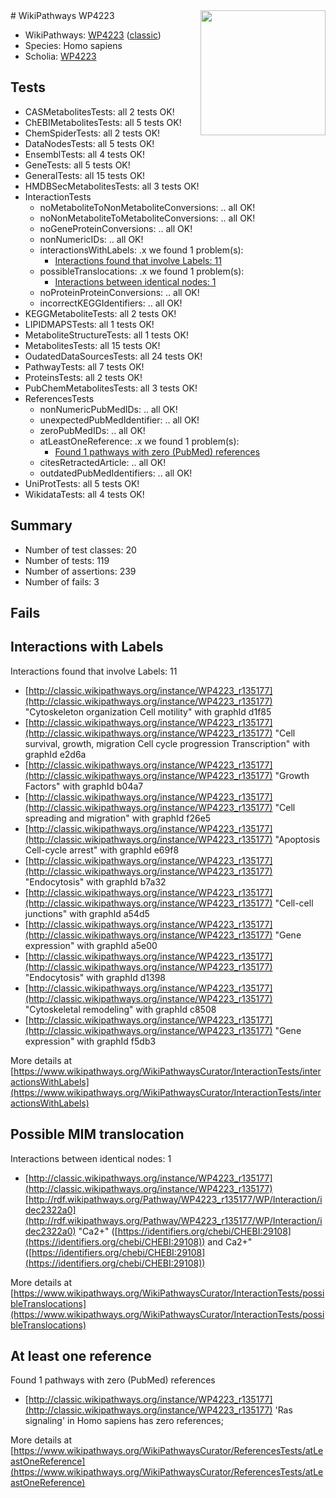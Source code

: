 <img style="float: right; width: 200px" src="https://upload.wikimedia.org/wikipedia/commons/thumb/8/83/Wplogo_with_text_500.png/640px-Wplogo_with_text_500.png" />
# WikiPathways WP4223

* WikiPathways: [WP4223](https://wikipathways.org/pathways/WP4223) ([classic](https://classic.wikipathways.org/instance/WP4223))
* Species: Homo sapiens
* Scholia: [WP4223](https://scholia.toolforge.org/wikipathways/WP4223)
## Tests
* CASMetabolitesTests: all 2 tests OK!
* ChEBIMetabolitesTests: all 5 tests OK!
* ChemSpiderTests: all 2 tests OK!
* DataNodesTests: all 5 tests OK!
* EnsemblTests: all 4 tests OK!
* GeneTests: all 5 tests OK!
* GeneralTests: all 15 tests OK!
* HMDBSecMetabolitesTests: all 3 tests OK!
* InteractionTests
    * noMetaboliteToNonMetaboliteConversions: .. all OK!
    * noNonMetaboliteToMetaboliteConversions: .. all OK!
    * noGeneProteinConversions: .. all OK!
    * nonNumericIDs: .. all OK!
    * interactionsWithLabels: .x we found 1 problem(s):
        * [Interactions found that involve Labels: 11](#fe97a8b9)
    * possibleTranslocations: .x we found 1 problem(s):
        * [Interactions between identical nodes: 1](#1c118206)
    * noProteinProteinConversions: .. all OK!
    * incorrectKEGGIdentifiers: .. all OK!
* KEGGMetaboliteTests: all 2 tests OK!
* LIPIDMAPSTests: all 1 tests OK!
* MetaboliteStructureTests: all 1 tests OK!
* MetabolitesTests: all 15 tests OK!
* OudatedDataSourcesTests: all 24 tests OK!
* PathwayTests: all 7 tests OK!
* ProteinsTests: all 2 tests OK!
* PubChemMetabolitesTests: all 3 tests OK!
* ReferencesTests
    * nonNumericPubMedIDs: .. all OK!
    * unexpectedPubMedIdentifier: .. all OK!
    * zeroPubMedIDs: .. all OK!
    * atLeastOneReference: .x we found 1 problem(s):
        * [Found 1 pathways with zero (PubMed) references](#d0a459f0)
    * citesRetractedArticle: .. all OK!
    * outdatedPubMedIdentifiers: .. all OK!
* UniProtTests: all 5 tests OK!
* WikidataTests: all 4 tests OK!


## Summary

* Number of test classes: 20
* Number of tests: 119
* Number of assertions: 239
* Number of fails: 3

## Fails

<a name="fe97a8b9" />

## Interactions with Labels

Interactions found that involve Labels: 11

* [http://classic.wikipathways.org/instance/WP4223_r135177](http://classic.wikipathways.org/instance/WP4223_r135177) "Cytoskeleton organization
Cell motility" with graphId d1f85
* [http://classic.wikipathways.org/instance/WP4223_r135177](http://classic.wikipathways.org/instance/WP4223_r135177) "Cell survival, growth, migration
Cell cycle progression
Transcription" with graphId e2d6a
* [http://classic.wikipathways.org/instance/WP4223_r135177](http://classic.wikipathways.org/instance/WP4223_r135177) "Growth Factors" with graphId b04a7
* [http://classic.wikipathways.org/instance/WP4223_r135177](http://classic.wikipathways.org/instance/WP4223_r135177) "Cell spreading
and migration" with graphId f26e5
* [http://classic.wikipathways.org/instance/WP4223_r135177](http://classic.wikipathways.org/instance/WP4223_r135177) "Apoptosis
Cell-cycle arrest" with graphId e69f8
* [http://classic.wikipathways.org/instance/WP4223_r135177](http://classic.wikipathways.org/instance/WP4223_r135177) "Endocytosis" with graphId b7a32
* [http://classic.wikipathways.org/instance/WP4223_r135177](http://classic.wikipathways.org/instance/WP4223_r135177) "Cell-cell junctions" with graphId a54d5
* [http://classic.wikipathways.org/instance/WP4223_r135177](http://classic.wikipathways.org/instance/WP4223_r135177) "Gene expression" with graphId a5e00
* [http://classic.wikipathways.org/instance/WP4223_r135177](http://classic.wikipathways.org/instance/WP4223_r135177) "Endocytosis" with graphId d1398
* [http://classic.wikipathways.org/instance/WP4223_r135177](http://classic.wikipathways.org/instance/WP4223_r135177) "Cytoskeletal remodeling" with graphId c8508
* [http://classic.wikipathways.org/instance/WP4223_r135177](http://classic.wikipathways.org/instance/WP4223_r135177) "Gene expression" with graphId f5db3


More details at [https://www.wikipathways.org/WikiPathwaysCurator/InteractionTests/interactionsWithLabels](https://www.wikipathways.org/WikiPathwaysCurator/InteractionTests/interactionsWithLabels)

<a name="1c118206" />

## Possible MIM translocation

Interactions between identical nodes: 1

* [http://classic.wikipathways.org/instance/WP4223_r135177](http://classic.wikipathways.org/instance/WP4223_r135177) [http://rdf.wikipathways.org/Pathway/WP4223_r135177/WP/Interaction/idec2322a0](http://rdf.wikipathways.org/Pathway/WP4223_r135177/WP/Interaction/idec2322a0) "Ca2+" ([https://identifiers.org/chebi/CHEBI:29108](https://identifiers.org/chebi/CHEBI:29108)) and 
Ca2+" ([https://identifiers.org/chebi/CHEBI:29108](https://identifiers.org/chebi/CHEBI:29108))


More details at [https://www.wikipathways.org/WikiPathwaysCurator/InteractionTests/possibleTranslocations](https://www.wikipathways.org/WikiPathwaysCurator/InteractionTests/possibleTranslocations)

<a name="d0a459f0" />

## At least one reference

Found 1 pathways with zero (PubMed) references

* [http://classic.wikipathways.org/instance/WP4223_r135177](http://classic.wikipathways.org/instance/WP4223_r135177) 'Ras signaling' in Homo sapiens has zero references; 


More details at [https://www.wikipathways.org/WikiPathwaysCurator/ReferencesTests/atLeastOneReference](https://www.wikipathways.org/WikiPathwaysCurator/ReferencesTests/atLeastOneReference)

